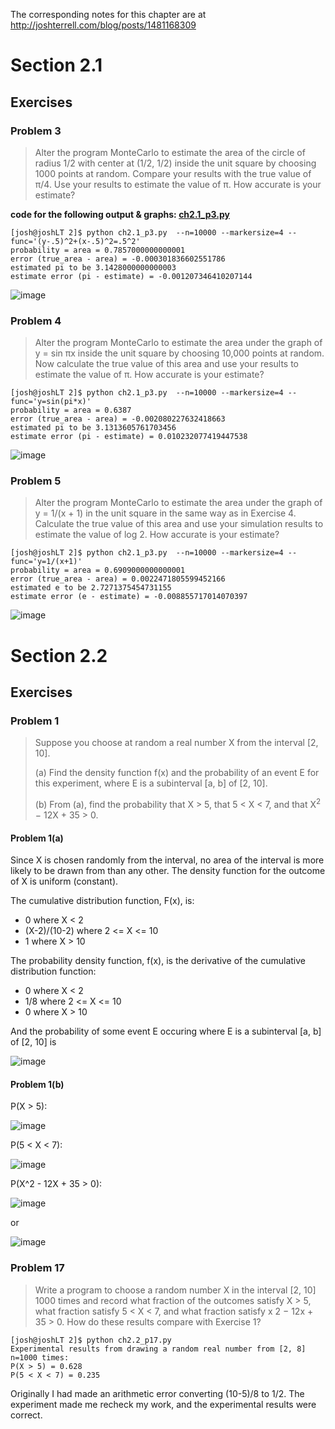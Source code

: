The corresponding notes for this chapter are at http://joshterrell.com/blog/posts/1481168309

# Section 2.1

## Exercises

### Problem 3
> Alter the program MonteCarlo to estimate the area of the circle of radius
1/2 with center at (1/2, 1/2) inside the unit square by choosing 1000 points
at random. Compare your results with the true value of &pi;/4. Use your results
to estimate the value of &pi;. How accurate is your estimate?

**code for the following output & graphs: [ch2.1_p3.py](ch2.1_p3.py)**

```
[josh@joshLT 2]$ python ch2.1_p3.py  --n=10000 --markersize=4 --func='(y-.5)^2+(x-.5)^2=.5^2'
probability = area = 0.7857000000000001
error (true_area - area) = -0.000301836602551786
estimated pi to be 3.1428000000000003
estimate error (pi - estimate) = -0.001207346410207144
```

![image](https://cloud.githubusercontent.com/assets/4649127/20868427/45d65644-ba10-11e6-9774-77d5c93784c3.png)

### Problem 4
> Alter the program MonteCarlo to estimate the area under the graph of
y = sin &pi;x inside the unit square by choosing 10,000 points at random. Now
calculate the true value of this area and use your results to estimate the value
of &pi;. How accurate is your estimate?

```
[josh@joshLT 2]$ python ch2.1_p3.py  --n=10000 --markersize=4 --func='y=sin(pi*x)'
probability = area = 0.6387
error (true_area - area) = -0.002080227632418663
estimated pi to be 3.1313605761703456
estimate error (pi - estimate) = 0.010232077419447538
```

![image](https://cloud.githubusercontent.com/assets/4649127/20868416/efd20e5a-ba0f-11e6-8d1e-91dc0935e8f6.png)

### Problem 5
> Alter the program MonteCarlo to estimate the area under the graph of
y = 1/(x + 1) in the unit square in the same way as in Exercise 4. Calculate
the true value of this area and use your simulation results to estimate the
value of log 2. How accurate is your estimate?

```
[josh@joshLT 2]$ python ch2.1_p3.py  --n=10000 --markersize=4 --func='y=1/(x+1)'                                                                                                                                                   
probability = area = 0.6909000000000001
error (true_area - area) = 0.0022471805599452166
estimated e to be 2.7271375454731155
estimate error (e - estimate) = -0.008855717014070397
```

![image](https://cloud.githubusercontent.com/assets/4649127/20868393/618013b8-ba0f-11e6-8397-57633a7cf69b.png)

# Section 2.2

## Exercises

### Problem 1
> Suppose you choose at random a real number X from the interval [2, 10].
>
> (a) Find the density function f(x) and the probability of an event E for this experiment, where E is a subinterval [a, b] of [2, 10].
>
> (b) From (a), find the probability that X > 5, that 5 < X < 7, and that
X<sup>2</sup> − 12X + 35 > 0.

#### Problem 1(a)
Since X is chosen randomly from the interval, no area of the interval is more likely to be drawn from than any other. The density function for the outcome of X is uniform (constant).

The cumulative distribution function, F(x), is:

- 0 where X < 2
- (X-2)/(10-2) where 2 <= X <= 10
- 1 where X > 10

The probability density function, f(x), is the derivative of the cumulative distribution function:

- 0 where X < 2
- 1/8 where 2 <= X <= 10
- 0 where X > 10

And the probability of some event E occuring where E is a subinterval [a, b] of [2, 10] is

![image](https://cloud.githubusercontent.com/assets/4649127/21082188/78ebfe1e-bf8b-11e6-9635-c6a1fe991a7e.png)


#### Problem 1(b)

P(X > 5):

![image](https://cloud.githubusercontent.com/assets/4649127/21082182/54b0bf6c-bf8b-11e6-8809-f5f10852bb9c.png)

P(5 < X < 7):

![image](https://cloud.githubusercontent.com/assets/4649127/21082194/9289c036-bf8b-11e6-98f1-0d0eeaa000de.png)

P(X^2 - 12X + 35 > 0):

![image](https://cloud.githubusercontent.com/assets/4649127/21082219/035d7442-bf8c-11e6-8bd0-bee1abc0221a.png)


or

![image](https://cloud.githubusercontent.com/assets/4649127/21082248/828b9974-bf8c-11e6-8113-18873540b889.png)

### Problem 17
> Write a program to choose a random number X in the interval [2, 10] 1000 times and record what fraction of the outcomes satisfy X > 5, what fraction satisfy 5 < X < 7, and what fraction satisfy x 2 − 12x + 35 > 0. How do these results compare with Exercise 1?

```
[josh@joshLT 2]$ python ch2.2_p17.py
Experimental results from drawing a random real number from [2, 8] n=1000 times:
P(X > 5) = 0.628
P(5 < X < 7) = 0.235
```

Originally I had made an arithmetic error converting (10-5)/8 to 1/2. The experiment made me recheck my work, and the experimental results were correct.
